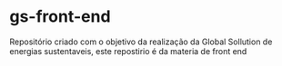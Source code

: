 # gs-front-end
Repositório criado com o objetivo da realização da Global Sollution de energias sustentaveis, este repostirio é da materia de front end
